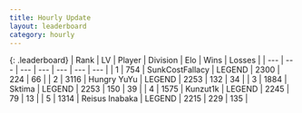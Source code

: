 ```yaml
---
title: Hourly Update
layout: leaderboard
category: hourly
---
```


{: .leaderboard}
| Rank | LV | Player | Division | Elo | Wins | Losses |
| --- | --- | --- | --- | --- | --- | --- |
| <span data-change="0">1</span> | 754 | <span title="ID: 402846">SunkCostFallacy</span> | LEGEND | <span data-change="0">2300</span> | <span data-change="0">224</span> | <span data-change="0">66</span> |
| <span data-change="0">2</span> | 3116 | <span title="ID: 164871">Hungry YuYu</span> | LEGEND | <span data-change="0">2253</span> | <span data-change="0">132</span> | <span data-change="0">34</span> |
| <span data-change="0">3</span> | 1884 | <span title="ID: 353063">Sktima</span> | LEGEND | <span data-change="0">2253</span> | <span data-change="0">150</span> | <span data-change="0">39</span> |
| <span data-change="0">4</span> | 1575 | <span title="ID: 392407">Kunzut1k</span> | LEGEND | <span data-change="9">2245</span> | <span data-change="2">79</span> | <span data-change="0">13</span> |
| <span data-change="0">5</span> | 1314 | <span title="ID: 451068">Reisus Inabaka</span> | LEGEND | <span data-change="-12">2215</span> | <span data-change="3">229</span> | <span data-change="2">135</span> |